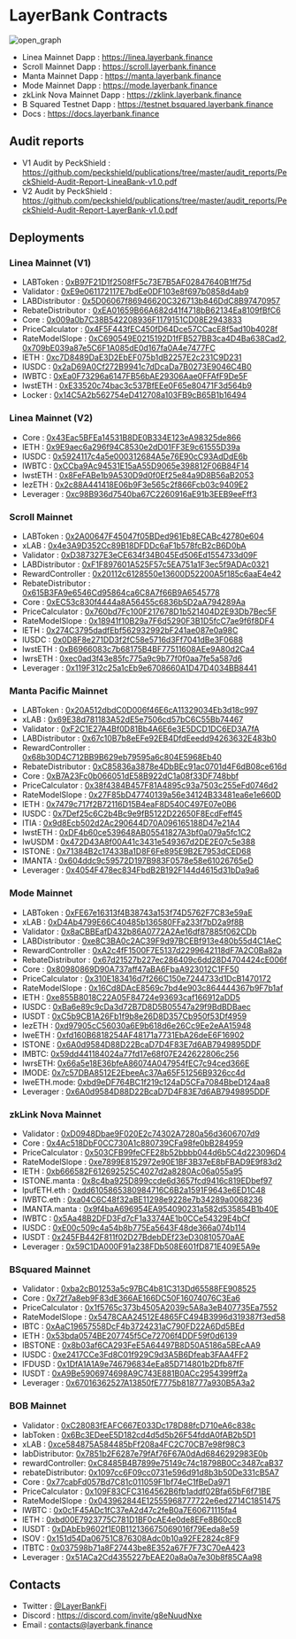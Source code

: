 # LayerBank Contracts

![open_graph](https://github.com/layerbank/contracts/assets/135123153/7e7e5737-dfef-4515-b7fb-31a6f86adbf4)

- Linea Mainnet Dapp : https://linea.layerbank.finance
- Scroll Mainnet Dapp : https://scroll.layerbank.finance
- Manta Mainnet Dapp : https://manta.layerbank.finance
- Mode Mainnet Dapp : https://mode.layerbank.finance
- zkLink Nova Mainnet Dapp : https://zklink.layerbank.finance
- B Squared Testnet Dapp : https://testnet.bsquared.layerbank.finance
- Docs : https://docs.layerbank.finance

## Audit reports
- V1 Audit by PeckShield : https://github.com/peckshield/publications/tree/master/audit_reports/PeckShield-Audit-Report-LineaBank-v1.0.pdf
- V2 Audit by PeckShield : https://github.com/peckshield/publications/tree/master/audit_reports/PeckShield-Audit-Report-LayerBank-v1.0.pdf

## Deployments
### Linea Mainnet (V1)
- LABToken : [0xB97F21D1f2508fF5c73E7B5AF02847640B1ff75d](https://lineascan.build/address/0xB97F21D1f2508fF5c73E7B5AF02847640B1ff75d)
- Validator : [0xE9e061172117E7bdEe0DF103e8f697b0858d4ab9](https://lineascan.build/address/0xE9e061172117E7bdEe0DF103e8f697b0858d4ab9)
- LABDistributor : [0x5D06067f86946620C326713b846DdC8B97470957](https://lineascan.build/address/0x5D06067f86946620C326713b846DdC8B97470957)
- RebateDistributor : [0xEA01659B66A682d41f4718bB62134Ea8109fBfC6](https://lineascan.build/address/0xEA01659B66A682d41f4718bB62134Ea8109fBfC6)
- Core : [0x009a0b7C38B542208936F1179151CD08E2943833](https://lineascan.build/address/0x009a0b7C38B542208936F1179151CD08E2943833)
- PriceCalculator : [0x4F5F443fEC450fD64Dce57CCacE8f5ad10b4028f](https://lineascan.build/address/0x4F5F443fEC450fD64Dce57CCacE8f5ad10b4028f)
- RateModelSlope : [0xC690549E0215192D1fFB527BB3ca4D4Ba638Cad2](https://lineascan.build/address/0xC690549E0215192D1fFB527BB3ca4D4Ba638Cad2), [0x709bE039a87e5C6F1A085dE0d167fa0A4e7477FC](https://lineascan.build/address/0x709bE039a87e5C6F1A085dE0d167fa0A4e7477FC)
- lETH : [0xc7D8489DaE3D2EbEF075b1dB2257E2c231C9D231](https://lineascan.build/address/0xc7D8489DaE3D2EbEF075b1dB2257E2c231C9D231)
- lUSDC : [0x2aD69A0Cf272B9941c7dDcaDa7B0273E9046C4B0](https://lineascan.build/address/0x2aD69A0Cf272B9941c7dDcaDa7B0273E9046C4B0)
- lWBTC : [0xEa0F73296a6147FB56bAE29306Aae0FFAfF9De5F](https://lineascan.build/address/0xEa0F73296a6147FB56bAE29306Aae0FFAfF9De5F)
- lwstETH : [0xE33520c74bac3c537BfEEe0F65e80471F3d564b9](https://lineascan.build/address/0xE33520c74bac3c537BfEEe0F65e80471F3d564b9)
- Locker : [0x14C5A2b562754eD412708a103FB9cB65B1b16494](https://lineascan.build/address/0x14C5A2b562754eD412708a103FB9cB65B1b16494)


### Linea Mainnet (V2)
- Core : [0x43Eac5BFEa14531B8DE0B334E123eA98325de866](https://lineascan.build/address/0x43Eac5BFEa14531B8DE0B334E123eA98325de866)
- lETH : [0x9E9aec6a296f94C8530e2dD01FF3E9c61555D39a](https://lineascan.build/address/0x9E9aec6a296f94C8530e2dD01FF3E9c61555D39a)
- lUSDC : [0x5924117c4a5e000312684A5e76E90cC93AdDdE6b](https://lineascan.build/address/0x5924117c4a5e000312684A5e76E90cC93AdDdE6b)
- lWBTC : [0xCCba9Ac94531E15aA55D9065e398812F06B84F14](https://lineascan.build/address/0xCCba9Ac94531E15aA55D9065e398812F06B84F14)
- lwstETH : [0x8FeFABe1b9A530D9d0f0Ef25e84a9D8B56aB2053](https://lineascan.build/address/0x8FeFABe1b9A530D9d0f0Ef25e84a9D8B56aB2053)
- lezETH : [0x2c88A441418E06b9F3e565c2f866Fcb03c9409E2](https://lineascan.build/address/0x2c88A441418E06b9F3e565c2f866Fcb03c9409E2)
- Leverager : [0xc98B936d7540ba67C2260916aE91b3EEB9eeFff3](https://lineascan.build/address/0xc98B936d7540ba67C2260916aE91b3EEB9eeFff3)


### Scroll Mainnet
- LABToken : [0x2A00647F45047f05BDed961Eb8ECABc42780e604](https://scrollscan.com/address/0x2A00647F45047f05BDed961Eb8ECABc42780e604)
- xLAB : [0x4e3A9D352Cc89B18DFDDc6aF1b578fcB2cB6D0bA](https://scrollscan.com/address/0x4e3A9D352Cc89B18DFDDc6aF1b578fcB2cB6D0bA)
- Validator : [0xD387327E3eCE634f34B045Ed506Ed1554733d09F](https://scrollscan.com/address/0xD387327E3eCE634f34B045Ed506Ed1554733d09F)
- LABDistributor : [0xF1F897601A525F57c5EA751a1F3ec5f9ADAc0321](https://scrollscan.com/address/0xF1F897601A525F57c5EA751a1F3ec5f9ADAc0321)
- RewardController : [0x20112c6128550e13600D52200A5f185c6aaE4e42](https://scrollscan.com/address/0x20112c6128550e13600D52200A5f185c6aaE4e42)
- RebateDistributor : [0x615B3FA9e6546Cd95864ca6C8A7f66B9A6545778](https://scrollscan.com/address/0x615B3FA9e6546Cd95864ca6C8A7f66B9A6545778)
- Core : [0xEC53c830f4444a8A56455c6836b5D2aA794289Aa](https://scrollscan.com/address/0xEC53c830f4444a8A56455c6836b5D2aA794289Aa)
- PriceCalculator : [0x760bd7Fc100F217678D1b521404D2E93Db7Bec5F](https://scrollscan.com/address/0x760bd7Fc100F217678D1b521404D2E93Db7Bec5F)
- RateModelSlope : [0x18941f10B29a7F6d5290F3B1D5fcC7ae9f6f8DF4](https://scrollscan.com/address/0x18941f10B29a7F6d5290F3B1D5fcC7ae9f6f8DF4)
- lETH : [0x274C3795dadfEbf562932992bF241ae087e0a98C](https://scrollscan.com/address/0x274C3795dadfEbf562932992bF241ae087e0a98C)
- lUSDC : [0x0D8F8e271DD3f2fC58e5716d3Ff7041dBe3F0688](https://scrollscan.com/address/0x0D8F8e271DD3f2fC58e5716d3Ff7041dBe3F0688)
- lwstETH : [0xB6966083c7b68175B4BF77511608AEe9A80d2Ca4](https://scrollscan.com/address/0xB6966083c7b68175B4BF77511608AEe9A80d2Ca4)
- lwrsETH : [0xec0ad3f43e85fc775a9c9b77f0f0aa7fe5a587d6](https://scrollscan.com/address/0xec0ad3f43e85fc775a9c9b77f0f0aa7fe5a587d6)
- Leverager : [0x119F312c25a1cEb9e6708660A1D47D4034BB8441](https://scrollscan.com/address/0x119F312c25a1cEb9e6708660A1D47D4034BB8441)

### Manta Pacific Mainnet
- LABToken : [0x20A512dbdC0D006f46E6cA11329034Eb3d18c997](https://pacific-explorer.manta.network/address/0x20A512dbdC0D006f46E6cA11329034Eb3d18c997)
- xLAB : [0x69E38d781183A52dE5e7506cd57bC6C55Bb74467](https://pacific-explorer.manta.network/address/0x69E38d781183A52dE5e7506cd57bC6C55Bb74467)
- Validator : [0xF2C1E27A4Bf0D81Bb4A6E6e3E5DCD1DC6ED3A7fA](https://pacific-explorer.manta.network/address/0xF2C1E27A4Bf0D81Bb4A6E6e3E5DCD1DC6ED3A7fA)
- LABDistributor : [0x67c10B7b8eEFe92EB4DfdEeedd94263632E483b0](https://pacific-explorer.manta.network/address/0x67c10B7b8eEFe92EB4DfdEeedd94263632E483b0)
- RewardController : [0x68b30D4C712BB9B629eb79595a6c804E5968Eb40](https://pacific-explorer.manta.network/address/0x68b30D4C712BB9B629eb79595a6c804E5968Eb40)
- RebateDistributor : [0xC85836a3878e4DbBEc91ac0701d4F6dB08ce616d](https://pacific-explorer.manta.network/address/0xC85836a3878e4DbBEc91ac0701d4F6dB08ce616d)
- Core : [0xB7A23Fc0b066051dE58B922dC1a08f33DF748bbf](https://pacific-explorer.manta.network/address/0xB7A23Fc0b066051dE58B922dC1a08f33DF748bbf)
- PriceCalculator : [0x38f4384B457F81A4895c93a7503c255eFd0746d2](https://pacific-explorer.manta.network/address/0x38f4384B457F81A4895c93a7503c255eFd0746d2)
- RateModelSlope : [0x27F85bD47740139a56e34124B33481ea6e1e660D](https://pacific-explorer.manta.network/address/0x27F85bD47740139a56e34124B33481ea6e1e660D)
- lETH : [0x7479c717f2B72116D15B4eaF8D540C497E07e0B6](https://pacific-explorer.manta.network/address/0x7479c717f2B72116D15B4eaF8D540C497E07e0B6)
- lUSDC : [0x7Def25c6C2b4Bc9e9fB5122D22650F8EcdFeff45](https://pacific-explorer.manta.network/address/0x7Def25c6C2b4Bc9e9fB5122D22650F8EcdFeff45)
- lTIA : [0x9d8Ecb502d2Ac290644D70A096165188D47e21A4](https://pacific-explorer.manta.network/address/0x9d8Ecb502d2Ac290644D70A096165188D47e21A4)
- lwstETH : [0xDF4b60ce539648AB05541827A3bf0a079a5fc1C2](https://pacific-explorer.manta.network/address/0xDF4b60ce539648AB05541827A3bf0a079a5fc1C2)
- lwUSDM : [0x472D43A8f00A41c3431e549367d2DE2E07c5e388](https://pacific-explorer.manta.network/address/0x472D43A8f00A41c3431e549367d2DE2E07c5e388)
- lSTONE : [0x71384B2c17433Ba1D8F6Fe895E9B2E7953dCED68](https://pacific-explorer.manta.network/address/0x71384B2c17433Ba1D8F6Fe895E9B2E7953dCED68)
- lMANTA : [0x604ddc9c59572D197B983F0578e58e61026765eD](https://pacific-explorer.manta.network/address/0x604ddc9c59572D197B983F0578e58e61026765eD)
- Leverager : [0x4054F478ec834FbdB2B192F144d4615d31bDa9a6](https://pacific-explorer.manta.network/address/0x4054F478ec834FbdB2B192F144d4615d31bDa9a6)


### Mode Mainnet
- LABToken : [0xFE67e16313f4B38743a153f74D5762F7C83e59aE](https://explorer.mode.network/address/0xFE67e16313f4B38743a153f74D5762F7C83e59aE)
- xLAB : [0xD4Ab4799E66C40485b136580FFa233f7bD2a9f8B](https://explorer.mode.network/address/0xD4Ab4799E66C40485b136580FFa233f7bD2a9f8B)
- Validator : [0x8aCBBEafD432b86A0772A2Ae16df87885f062CDb](https://explorer.mode.network/address/0x8aCBBEafD432b86A0772A2Ae16df87885f062CDb)
- LABDistributor : [0xe8C3BA0c2AC39F9d97BCEBf913e480b55d4C1AeC](https://explorer.mode.network/address/0xe8C3BA0c2AC39F9d97BCEBf913e480b55d4C1AeC)
- RewardController : [0xA2c4fF1500F7E5137d2299642118dF7A2C0Ba82a](https://explorer.mode.network/address/0xA2c4fF1500F7E5137d2299642118dF7A2C0Ba82a)
- RebateDistributor : [0x67d21527b227ec286409c6dd28D4704424cE006f](https://explorer.mode.network/address/0x67d21527b227ec286409c6dd28D4704424cE006f)
- Core : [0x80980869D90A737aff47aBA6FbaA923012C1FF50](https://explorer.mode.network/address/0x80980869D90A737aff47aBA6FbaA923012C1FF50)
- PriceCalculator : [0x310E183416d7f266C150e7244733d1DcB1470172](https://explorer.mode.network/address/0x310E183416d7f266C150e7244733d1DcB1470172)
- RateModelSlope : [0x16Cd8DAcE8569c7bd4e903c864444367b9F7b1af](https://explorer.mode.network/address/0x16Cd8DAcE8569c7bd4e903c864444367b9F7b1af)
- lETH : [0xe855B8018C22A05F84724e93693caf166912aDD5](https://explorer.mode.network/address/0xe855B8018C22A05F84724e93693caf166912aDD5)
- lUSDC : [0xBa6e89c9cDa3d72B7D8D5B05547a29f9BdBDBaec](https://explorer.mode.network/address/0xBa6e89c9cDa3d72B7D8D5B05547a29f9BdBDBaec)
- lUSDT : [0xC5b9CB1A26Fb1f9b8e26D8D357Cb950f53Df4959](https://explorer.mode.network/address/0xC5b9CB1A26Fb1f9b8e26D8D357Cb950f53Df4959)
- lezETH : [0xd97905cC56030a6E9b618d6e26Cc9Ee2eAA15948](https://explorer.mode.network/address/0xd97905cC56030a6E9b618d6e26Cc9Ee2eAA15948)
- lweETH : [0xfd160B6818254AF48171a7731EbA26deE6F16902](https://explorer.mode.network/address/0xfd160B6818254AF48171a7731EbA26deE6F16902)
- lSTONE : [0x6A0d9584D88D22BcaD7D4F83E7d6AB7949895DDF](https://explorer.mode.network/address/0x6A0d9584D88D22BcaD7D4F83E7d6AB7949895DDF)
- lMBTC: [0x59dd441184024a77fd17e68f07E242622806c256](https://explorer.mode.network/address/0x59dd441184024a77fd17e68f07E242622806c256)
- lwrsETH: [0x66a5e18E36bfeA86074A047954fEC7c94ced366E](https://explorer.mode.network/address/0x66a5e18E36bfeA86074A047954fEC7c94ced366E)
- lMODE: [0x7c57DBA8512E2EbeeAc37Aa65F51256B9326cc4d](https://explorer.mode.network/address/0x7c57DBA8512E2EbeeAc37Aa65F51256B9326cc4d)
- lweETH.mode: [0xbd9eDF764BC1f219c124aD5CFa7084BbeD124aa8](https://explorer.mode.network/address/0xbd9eDF764BC1f219c124aD5CFa7084BbeD124aa8)
- Leverager : [0x6A0d9584D88D22BcaD7D4F83E7d6AB7949895DDF](https://explorer.mode.network/address/0x6A0d9584D88D22BcaD7D4F83E7d6AB7949895DDF)


### zkLink Nova Mainnet
- Validator : [0xD0948Dbae9F020E2c74302A7280a56d3606707d9](https://explorer.zklink.io/address/0xD0948Dbae9F020E2c74302A7280a56d3606707d9)
- Core : [0x4Ac518DbF0CC730A1c880739CFa98fe0bB284959](https://explorer.zklink.io/address/0x4Ac518DbF0CC730A1c880739CFa98fe0bB284959)
- PriceCalculator : [0x503CFB99feCFE28b52bbbb044d6b5C4d223096D4](https://explorer.zklink.io/address/0x503CFB99feCFE28b52bbbb044d6b5C4d223096D4)
- RateModelSlope : [0xe7899E8152972e90E1BF3B37eE8bFBAD9E9f83d2](https://explorer.zklink.io/address/0xe7899E8152972e90E1BF3B37eE8bFBAD9E9f83d2)
- lETH : [0xb666582F612692525C4027d2a8280Ac06a055a95](https://explorer.zklink.io/address/0xb666582F612692525C4027d2a8280Ac06a055a95)
- lSTONE.manta : [0x8c4ba925D899ccde6d3657fcd9416c819EDbef97](https://explorer.zklink.io/address/0x8c4ba925D899ccde6d3657fcd9416c819EDbef97)
- lpufETH.eth : [0xdd6105865380984716C6B2a1591F9643e6ED1C48](https://explorer.zklink.io/address/0xdd6105865380984716C6B2a1591F9643e6ED1C48)
- lWBTC.eth : [0xa04C6C48f32aBE11298e9228e7b34289a0068236](https://explorer.zklink.io/address/0xa04C6C48f32aBE11298e9228e7b34289a0068236)
- lMANTA.manta : [0x9f4baA696954EA954090231a582d535854B1b40E](https://explorer.zklink.io/address/0x9f4baA696954EA954090231a582d535854B1b40E)
- lWBTC : [0x5Aa48B2DFD3Fd7cF1a3374AE1b0CCe54329E4bCf](https://explorer.zklink.io/address/0x5Aa48B2DFD3Fd7cF1a3374AE1b0CCe54329E4bCf)
- lUSDC : [0xE00c509c4a54b8b775Ea5643F48de366a074b114](https://explorer.zklink.io/address/0xE00c509c4a54b8b775Ea5643F48de366a074b114)
- lUSDT : [0x245FB442F811f02D27BdebDEf23eD30810570aAE](https://explorer.zklink.io/address/0x245FB442F811f02D27BdebDEf23eD30810570aAE)
- Leverager : [0x59C1DA000F91a238FDb508E601fD871E409E5A9e](https://explorer.zklink.io/address/0x59C1DA000F91a238FDb508E601fD871E409E5A9e)

### BSquared Mainnet
- Validator : [0xba2cB01253a5c97BC4b81C313Dd65588FE908525](https://mainnet-blockscout.bsquared.network/address/0xba2cB01253a5c97BC4b81C313Dd65588FE908525)
- Core : [0x72f7a8eb9F83dE366AE166DC50F16074076C3Ea6](https://mainnet-blockscout.bsquared.network/address/0x72f7a8eb9F83dE366AE166DC50F16074076C3Ea6)
- PriceCalculator : [0x1f5765c373b4505A2039c5A8a3eB407735Ea7552](https://mainnet-blockscout.bsquared.network/address/0x1f5765c373b4505A2039c5A8a3eB407735Ea7552)
- RateModelSlope : [0x5478CAA24512E4865FC494B3996d319387f3ed58](https://mainnet-blockscout.bsquared.network/address/0x5478CAA24512E4865FC494B3996d319387f3ed58)
- lBTC : [0xAaC19657558DcF4b3724231aC790FD22A6Dd5BEd](https://mainnet-blockscout.bsquared.network/address/0xAaC19657558DcF4b3724231aC790FD22A6Dd5BEd)
- lETH : [0x53bda0574BE207745f5Ce72706f4DDF59f0d6139](https://mainnet-blockscout.bsquared.network/address/0x53bda0574BE207745f5Ce72706f4DDF59f0d6139)
- lBSTONE : [0x8b03af6CA293FeE5A64497B8D50A5186a5BEcAA9](https://mainnet-blockscout.bsquared.network/address/0x8b03af6CA293FeE5A64497B8D50A5186a5BEcAA9)
- lUSDC : [0xe2417CCe3Fd8C01f929C9d3A5B6Dfeab3FAA4FF2](https://mainnet-blockscout.bsquared.network/address/0xe2417CCe3Fd8C01f929C9d3A5B6Dfeab3FAA4FF2)
- lFDUSD : [0x1DfA1A1A9e746796834eEa85D714801b2Dfb87fF](https://mainnet-blockscout.bsquared.network/address/0x1DfA1A1A9e746796834eEa85D714801b2Dfb87fF)
- lUSDT : [0xA9Be5906974698A9C743E881B0ACc2954399ff2a](https://mainnet-blockscout.bsquared.network/address/0xA9Be5906974698A9C743E881B0ACc2954399ff2a)
- Leverager : [0x67016362527A13850fE7775b818777a930B5A3a2](https://mainnet-blockscout.bsquared.network/address/0x67016362527A13850fE7775b818777a930B5A3a2)

### BOB Mainnet
- Validator : [0xC28083fEAFC667E033Dc178D88fcD710eA6c838c](https://explorer.gobob.xyz/address/0xC28083fEAFC667E033Dc178D88fcD710eA6c838c)
- labToken : [0x6Bc3EDeeE5D182cd4d5d5b26F54fddA0fAB2b5D1](https://explorer.gobob.xyz/address/0x6Bc3EDeeE5D182cd4d5d5b26F54fddA0fAB2b5D1)
- xLAB : [0xce584875A584485bFf208a4FC2C70CB7e98f98C3](https://explorer.gobob.xyz/address/0xce584875A584485bFf208a4FC2C70CB7e98f98C3)
- labDistributor: [0x7851b2F6287e79fAf76F67A0dAd6846292983E0b](https://explorer.gobob.xyz/address/0x7851b2F6287e79fAf76F67A0dAd6846292983E0b)
- rewardController: [0xC8485B4B7899e75149c74c18798B0Cc3487caB37](https://explorer.gobob.xyz/address/0xC8485B4B7899e75149c74c18798B0Cc3487caB37)
- rebateDistributor: [0x1097cc6F09cc0731e596d91d8b3b50De331cB5A7](https://explorer.gobob.xyz/address/0x1097cc6F09cc0731e596d91d8b3b50De331cB5A7)
- Core : [0x77cabFd057Bd7C81c011059F1bf74eC1fBeDa971](https://explorer.gobob.xyz/address/0x77cabFd057Bd7C81c011059F1bf74eC1fBeDa971)
- PriceCalculator : [0x109F83CFC3164562B6fb1addf02Bfa65bF6f71BE](https://explorer.gobob.xyz/address/0x109F83CFC3164562B6fb1addf02Bfa65bF6f71BE)
- RateModelSlope : [0x043962844E12555968777722e6ed2714C1851475](https://explorer.gobob.xyz/address/0x043962844E12555968777722e6ed2714C1851475)
- lWBTC : [0x0c1F45ADc1fC37eA2d47c2feB0a7E60671115fa4](https://explorer.gobob.xyz/address/0x0c1F45ADc1fC37eA2d47c2feB0a7E60671115fa4)
- lETH : [0xbd00E7923775C781D1BF0cAE4e0de8EFe8B60ccB](https://explorer.gobob.xyz/address/0xbd00E7923775C781D1BF0cAE4e0de8EFe8B60ccB)
- lUSDT : [0xDAbEb9602f1E0B112136675069016f79Eeda8e59](https://explorer.gobob.xyz/address/0xDAbEb9602f1E0B112136675069016f79Eeda8e59)
- lSOV : [0x151d54Da06751C876308Adc0b10a92FE2824c8F9](https://explorer.gobob.xyz/address/0x151d54Da06751C876308Adc0b10a92FE2824c8F9)
- lTBTC : [0x037598b71a8F27443be8E352a67F7F73C70eA423](https://explorer.gobob.xyz/address/0x037598b71a8F27443be8E352a67F7F73C70eA423)
- Leverager : [0x51ACa2Cd4355227bEAE20a8a0a7e30b8f85CAa98](https://explorer.gobob.xyz/address/0x51ACa2Cd4355227bEAE20a8a0a7e30b8f85CAa98)

## Contacts
- Twitter : [@LayerBankFi](https://twitter.com/LayerBankFi)
- Discord : https://discord.com/invite/g8eNuudNxe
- Email : contacts@layerbank.finance

